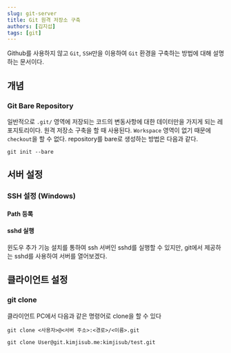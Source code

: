 ```yaml
---
slug: git-server
title: Git 원격 저장소 구축
authors: [김지섭]
tags: [git]
---
```


Github를 사용하지 않고 `Git`, `SSH`만을 이용하여 `Git` 환경을 구축하는 방법에 대해 설명하는 문서이다.

<!--truncate-->

## 개념

### Git Bare Repository

일반적으로 `.git/` 영역에 저장되는 코드의 변동사항에 대한 데이터만을 가지게 되는 레포지토리이다. 원격 저장소 구축을 할 때 사용된다. `Workspace` 영역이 없기 때문에 `checkout`을 할 수 없다. repository를 bare로 생성하는 방법은 다음과 같다.

```shell
git init --bare
```

## 서버 설정

### SSH 설정 (Windows)

#### Path 등록

#### sshd 실행

윈도우 추가 기능 설치를 통하여 ssh 서버인 sshd를 실행할 수 있지만, git에서 제공하는 sshd를 사용하여 서버를 열어보겠다.

## 클라이언트 설정

### git clone

클라이언트 PC에서 다음과 같은 명령어로 clone을 할 수 있다

```shell
git clone <사용자>@<서버 주소>:<경로>/<이름>.git

git clone User@git.kimjisub.me:kimjisub/test.git
```
